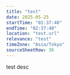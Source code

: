 ```yaml
---
title: "test"
date: 2025-05-25
startTime: "01:37:40"
endTime: "02:37:40"
location: "test.url"
relevance: "test"
timeZone: "Asia/Tokyo"
sourceSheetRow: 36
---
```


test desc

